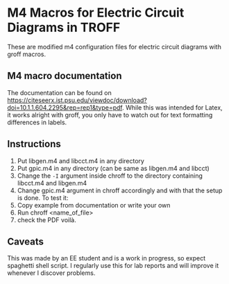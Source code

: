 
# M4 Macros for Electric Circuit Diagrams in TROFF
These are modified m4 configuration files for electric circuit diagrams with groff macros.

## M4 macro documentation
The documentation can be found on https://citeseerx.ist.psu.edu/viewdoc/download?doi=10.1.1.604.2295&rep=rep1&type=pdf. While this was intended for Latex, it works alright with groff, you only have to watch out for text formatting differences in labels.
## Instructions
1. Put libgen.m4 and libcct.m4 in any directory
2. Put gpic.m4 in any directory (can be same as libgen.m4 and libcct)
3. Change the `-I` argument inside chroff to the directory containing libcct.m4 and libgen.m4
4. Change gpic.m4 argument in chroff accordingly
and with that the setup is done. To test it:
1. Copy example from documentation or write your own
2. Run chroff <name_of_file>
3. check the PDF
voilà.

## Caveats
This was made by an EE student and is a work in progress, so expect spaghetti shell script. I regularly use this for lab reports and will improve it whenever I discover problems.


